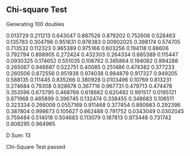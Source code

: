 ## Chi-square Test

Generating 100 doubles

0.013729 0.211213 0.643047 0.887526 0.879202 0.752606 0.528463 0.135783 0.304798 0.951631 0.976383 0.00902025 0.398174 0.574705 0.713532 0.112323 0.965389 0.975168 0.603256 0.194118 0.88606 0.792794 0.898905 0.272424 0.432303 0.264334 0.685389 0.115447 0.0930325 0.174652 0.551035 0.106762 0.385864 0.194082 0.994288 0.265067 0.946687 0.522751 0.40085 0.251486 0.474382 0.377233 0.260506 0.872556 0.951938 0.974038 0.984879 0.917327 0.949205 0.588135 0.111445 0.835266 0.380928 0.0103496 0.10769 0.813231 0.274684 0.79308 0.928678 0.367716 0.967731 0.479713 0.474478 0.353596 0.673795 0.468766 0.618662 0.620482 0.991517 0.0195121 0.871968 0.465899 0.396745 0.132474 0.338455 0.348683 0.106511 0.323334 0.266009 0.0557169 0.911468 0.377454 0.890983 0.292396 0.387804 0.998673 0.105627 0.662488 0.791752 0.0343049 0.0302045 0.759484 0.514018 0.504683 0.113079 0.187813 0.973448 0.731742 0.808295 0.964965

D Sum: 13

Chi-Square Test passed

